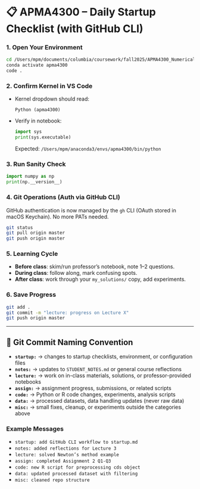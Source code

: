 # 📋 APMA4300 – Daily Startup Checklist (with GitHub CLI)

### 1. Open Your Environment
```bash
cd /Users/mpm/documents/columbia/coursework/fall2025/APMA4300_NumericalMethods/git_repo/intro-numerical-methods
conda activate apma4300
code .
```

### 2. Confirm Kernel in VS Code
- Kernel dropdown should read:
  ```
  Python (apma4300)
  ```
- Verify in notebook:
  ```python
  import sys
  print(sys.executable)
  ```
  Expected: `/Users/mpm/anaconda3/envs/apma4300/bin/python`

### 3. Run Sanity Check
```python
import numpy as np
print(np.__version__)
```

### 4. Git Operations (Auth via GitHub CLI)
GitHub authentication is now managed by the `gh` CLI (OAuth stored in macOS Keychain). No more PATs needed.

```bash
git status
git pull origin master
git push origin master
```

### 5. Learning Cycle
- **Before class**: skim/run professor’s notebook, note 1–2 questions.
- **During class**: follow along, mark confusing spots.
- **After class**: work through your `my_solutions/` copy, add experiments.

### 6. Save Progress
```bash
git add .
git commit -m "lecture: progress on Lecture X"
git push origin master
```

---

## 🔖 Git Commit Naming Convention  
- **`startup:`** → changes to startup checklists, environment, or configuration files  
- **`notes:`** → updates to `STUDENT_NOTES.md` or general course reflections  
- **`lecture:`** → work on in-class materials, solutions, or professor-provided notebooks  
- **`assign:`** → assignment progress, submissions, or related scripts  
- **`code:`** → Python or R code changes, experiments, analysis scripts  
- **`data:`** → processed datasets, data handling updates (never raw data)  
- **`misc:`** → small fixes, cleanup, or experiments outside the categories above  

### Example Messages  
- `startup: add GitHub CLI workflow to startup.md`  
- `notes: added reflections for Lecture 3`  
- `lecture: solved Newton’s method example`  
- `assign: completed Assignment 2 Q1-Q3`  
- `code: new R script for preprocessing cds object`  
- `data: updated processed dataset with filtering`  
- `misc: cleaned repo structure`  

